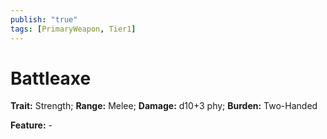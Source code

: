 ```yaml
---
publish: "true"
tags: [PrimaryWeapon, Tier1]
---
```

# Battleaxe

**Trait:** Strength; **Range:** Melee; **Damage:** d10+3 phy; **Burden:** Two-Handed

**Feature:** -
